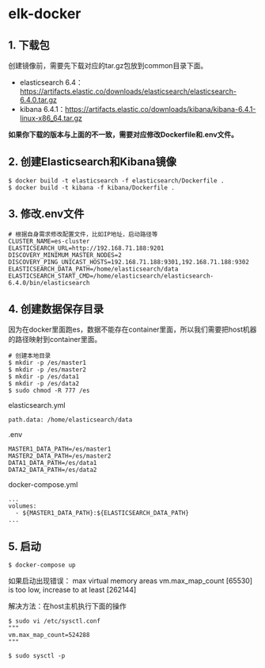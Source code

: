 # elk-docker
## 1. 下载包
创建镜像前，需要先下载对应的tar.gz包放到common目录下面。
- elasticsearch 6.4：https://artifacts.elastic.co/downloads/elasticsearch/elasticsearch-6.4.0.tar.gz
- kibana 6.4.1：https://artifacts.elastic.co/downloads/kibana/kibana-6.4.1-linux-x86_64.tar.gz

**如果你下载的版本与上面的不一致，需要对应修改Dockerfile和.env文件。**


## 2. 创建Elasticsearch和Kibana镜像
```
$ docker build -t elasticsearch -f elasticsearch/Dockerfile .
$ docker build -t kibana -f kibana/Dockerfile .
```

## 3. 修改.env文件
```
# 根据自身需求修改配置文件，比如IP地址，启动路径等
CLUSTER_NAME=es-cluster
ELASTICSEARCH_URL=http://192.168.71.188:9201
DISCOVERY_MINIMUM_MASTER_NODES=2
DISCOVERY_PING_UNICAST_HOSTS=192.168.71.188:9301,192.168.71.188:9302
ELASTICSEARCH_DATA_PATH=/home/elasticsearch/data
ELASTICSEARCH_START_CMD=/home/elasticsearch/elasticsearch-6.4.0/bin/elasticsearch
```

## 4. 创建数据保存目录
因为在docker里面跑es，数据不能存在container里面，所以我们需要把host机器的路径映射到container里面。
```
# 创建本地目录
$ mkdir -p /es/master1
$ mkdir -p /es/master2
$ mkdir -p /es/data1
$ mkdir -p /es/data2
$ sudo chmod -R 777 /es
```

elasticsearch.yml
```
path.data: /home/elasticsearch/data
```

.env
```
MASTER1_DATA_PATH=/es/master1
MASTER2_DATA_PATH=/es/master2
DATA1_DATA_PATH=/es/data1
DATA2_DATA_PATH=/es/data2
```

docker-compose.yml
```
...
volumes:
  - ${MASTER1_DATA_PATH}:${ELASTICSEARCH_DATA_PATH}
...
```

## 5. 启动
```
$ docker-compose up
```
如果启动出现错误：
max virtual memory areas vm.max_map_count [65530] is too low, increase to at least [262144]

解决方法：在host主机执行下面的操作
```
$ sudo vi /etc/sysctl.conf
"""
vm.max_map_count=524288
"""

$ sudo sysctl -p
```

